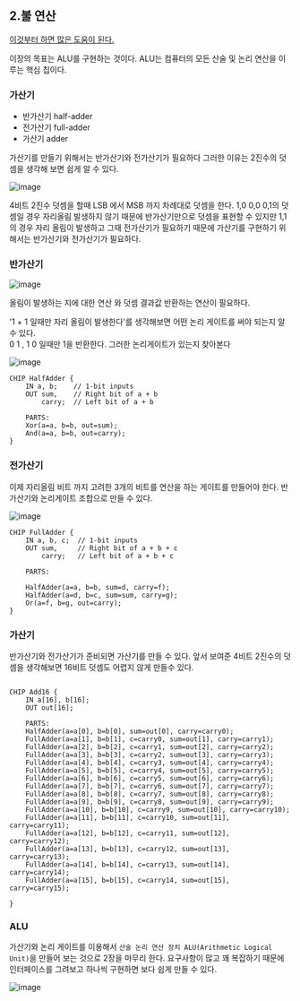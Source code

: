 ## 2.불 연산

[이것부터 하면 많은 도움이 된다.](https://nandgame.com/)

이장의 목표는 ALU를 구현하는 것이다. ALU는 컴퓨터의 모든 산술 및 논리 연산을 이루는 핵심 칩이다. 

### 가산기

- 반가산기 half-adder
- 전가산기 full-adder
- 가산기 adder

가산기를 만들기 위해서는 반가산기와 전가산기가 필요하다 그러한 이유는 2진수의 덧셈을 생각해 보면 쉽게 알 수 있다.

![image](https://user-images.githubusercontent.com/51963264/188137752-1ed9f232-688b-4b38-a8f4-c4123b6d6cd2.png)

4비트 2진수 덧셈을 할때 LSB 에서 MSB 까지 차례대로 덧셈을 한다. 1,0 0,0 0,1의 덧셈일  경우 자리올림 발생하지 않기 때문에 반가산기만으로 덧셈을 표현할 수 있지만 1,1의 경우 자리 올림이 발생하고 그때 전가산기가  필요하기 때문에 가산기를 구현하기 위해서는 반가산기와 전가산기가 필요하다.

### 반가산기

![image](https://user-images.githubusercontent.com/51963264/188144402-f6afa16a-5c54-4fc6-84ca-2efb150d3274.png)

올림이 발생하는 지에 대한 연산 와 덧셈 결과값 반환하는 연산이 필요하다. 

'1 + 1 일때만 자리 올림이 발생한다'를 생각해보면 어떤 논리 게이트를 써야 되는지 알 수 있다.  
0 1 , 1 0 일때만 1을 반환한다. 그러한 논리게이트가 있는지 찾아본다


![image](https://user-images.githubusercontent.com/51963264/188152673-8be5465e-b45d-4cca-9270-ec8669a0d98c.png)


```
CHIP HalfAdder {
    IN a, b;    // 1-bit inputs
    OUT sum,    // Right bit of a + b 
        carry;  // Left bit of a + b

    PARTS:
    Xor(a=a, b=b, out=sum);
    And(a=a, b=b, out=carry);
}

```

### 전가산기

이제 자리올림 비트 까지 고려한 3개의 비트를 연산을 하는 게이트를 만들어야 한다.
반가산기와 논리게이트 조합으로 만들 수 있다.

![image](https://user-images.githubusercontent.com/51963264/188158383-780c6538-1017-4d27-9506-1d39b8c97303.png)


```
CHIP FullAdder {
    IN a, b, c;  // 1-bit inputs
    OUT sum,     // Right bit of a + b + c
        carry;   // Left bit of a + b + c

    PARTS:
    
    HalfAdder(a=a, b=b, sum=d, carry=f);
    HalfAdder(a=d, b=c, sum=sum, carry=g);
    Or(a=f, b=g, out=carry);
}
```

### 가산기

반가산기와 전가산기가 준비되면 가산기를 만들 수 있다. 앞서 보여준 4비트 2진수의 덧셈을 생각해보면 16비트 덧셈도 어렵지 않게 만들수 있다.

```

CHIP Add16 {
    IN a[16], b[16];
    OUT out[16];

    PARTS:
    HalfAdder(a=a[0], b=b[0], sum=out[0], carry=carry0);
    FullAdder(a=a[1], b=b[1], c=carry0, sum=out[1], carry=carry1);
    FullAdder(a=a[2], b=b[2], c=carry1, sum=out[2], carry=carry2);
    FullAdder(a=a[3], b=b[3], c=carry2, sum=out[3], carry=carry3);
    FullAdder(a=a[4], b=b[4], c=carry3, sum=out[4], carry=carry4);
    FullAdder(a=a[5], b=b[5], c=carry4, sum=out[5], carry=carry5);
    FullAdder(a=a[6], b=b[6], c=carry5, sum=out[6], carry=carry6);
    FullAdder(a=a[7], b=b[7], c=carry6, sum=out[7], carry=carry7);
    FullAdder(a=a[8], b=b[8], c=carry7, sum=out[8], carry=carry8);
    FullAdder(a=a[9], b=b[9], c=carry8, sum=out[9], carry=carry9);
    FullAdder(a=a[10], b=b[10], c=carry9, sum=out[10], carry=carry10);
    FullAdder(a=a[11], b=b[11], c=carry10, sum=out[11], carry=carry11);
    FullAdder(a=a[12], b=b[12], c=carry11, sum=out[12], carry=carry12);
    FullAdder(a=a[13], b=b[13], c=carry12, sum=out[13], carry=carry13);
    FullAdder(a=a[14], b=b[14], c=carry13, sum=out[14], carry=carry14);
    FullAdder(a=a[15], b=b[15], c=carry14, sum=out[15], carry=carry15);

}
```
### ALU

가산기와 논리 게이트를 이용해서 `산술 논리 연산 장치 ALU(Arithmetic Logical Unit)`을 만들어 보는 것으로 2장을 마무리 한다. 요구사항이 많고 꽤 복잡하기 때문에 인터페이스를 그려보고 하나씩 구현하면 보다 쉽게 만들 수 있다.

![image](https://user-images.githubusercontent.com/51963264/188170776-91e5ee0e-3f9e-49b3-846e-7e994119a075.png)
